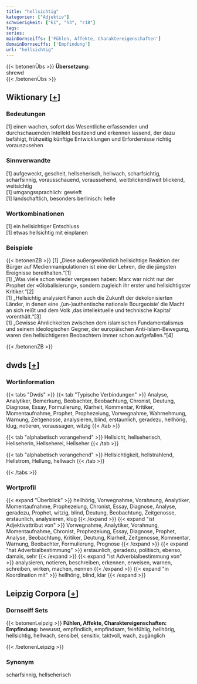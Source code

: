 ```yaml
---
title: "hellsichtig"
kategorien: ["Adjektiv"]
schwierigkeit: ["k1", "h3", "r18"]
tags:
series:
mainDornseiffs: ['Fühlen, Affekte, Charaktereigenschaften']
domainDornseiffs: ['Empfindung']
url: "hellsichtig"
---
```


{{< betonenÜbs >}}
**Übersetzung:**  
shrewd  
{{< /betonenÜbs >}}

## Wiktionary [[+](https://de.wiktionary.org/wiki/hellsichtig)]

### Bedeutungen
[1] einen wachen, sofort das Wesentliche erfassenden und durchschauenden Intellekt besitzend und erkennen lassend, der dazu befähigt, frühzeitig künftige Entwicklungen und Erfordernisse richtig vorauszusehen  

### Sinnverwandte
[1] aufgeweckt, gescheit, hellseherisch, hellwach, scharfsichtig, scharfsinnig, vorausschauend, voraussehend, weitblickend/weit blickend, weitsichtig  
[1] umgangssprachlich: gewieft  
[1] landschaftlich, besonders berlinisch: helle  

### Wortkombinationen
[1] ein hellsichtiger Entschluss  
[1] etwas hellsichtig mit einplanen  

### Beispiele
{{< betonenZB >}}
[1] „Diese außergewöhnlich hellsichtige Reaktion der Bürger auf Medienmanipulationen ist eine der Lehren, die die jüngsten Ereignisse bereithalten.“[1]  
[1] „Was viele schon wieder vergessen haben: Marx war nicht nur der Prophet der «Globalisierung», sondern zugleich ihr erster und hellsichtigster Kritiker.“[2]  
[1] „Hellsichtig analysiert Fanon auch die Zukunft der dekolonisierten Länder, in denen eine ‚(un-)authentische nationale Bourgeoisie‘ die Macht an sich reißt und dem Volk ‚das intellektuelle und technische Kapital‘ vorenthält.“[3]  
[1] „Gewisse Ähnlichkeiten zwischen dem islamischen Fundamentalismus und seinem ideologischen Gegner, der europäischen Anti-Islam-Bewegung, waren den hellsichtigeren Beobachtern immer schon aufgefallen.“[4]  

{{< /betonenZB >}}


## dwds [[+](https://www.dwds.de/wb/hellsichtig)]

### Wortinformation
{{< tabs "Dwds" >}}
{{< tab "Typische Verbindungen" >}}
Analyse, Analytiker, Bemerkung, Beobachter, Beobachtung, Chronist, Deutung, Diagnose, Essay, Formulierung, Klarheit, Kommentar, Kritiker, Momentaufnahme, Prophet, Prophezeiung, Vorwegnahme, Wahrnehmung, Warnung, Zeitgenosse, analysieren, blind, erstaunlich, geradezu, hellhörig, klug, notieren, voraussagen, witzig
{{< /tab >}}

{{< tab "alphabetisch vorangehend" >}}
Hellsicht, hellseherisch, Hellseherin, Hellseherei, Hellseher
{{< /tab >}}

{{< tab "alphabetisch vorangehend" >}}
Hellsichtigkeit, hellstrahlend, Hellstrom, Hellung, hellwach
{{< /tab >}}

{{< /tabs >}}

### Wortprofil
{{< expand "Überblick" >}} hellhörig, Vorwegnahme, Vorahnung, Analytiker, Momentaufnahme, Prophezeiung, Chronist, Essay, Diagnose, Analyse, geradezu, Prophet, witzig, blind, Deutung, Beobachtung, Zeitgenosse, erstaunlich, analysieren, klug {{< /expand >}}
{{< expand "ist Adjektivattribut von" >}} Vorwegnahme, Analytiker, Vorahnung, Momentaufnahme, Chronist, Prophezeiung, Essay, Diagnose, Prophet, Analyse, Beobachtung, Kritiker, Deutung, Klarheit, Zeitgenosse, Kommentar, Warnung, Beobachter, Formulierung, Prognose {{< /expand >}}
{{< expand "hat Adverbialbestimmung" >}} erstaunlich, geradezu, politisch, ebenso, damals, sehr {{< /expand >}}
{{< expand "ist Adverbialbestimmung von" >}} analysieren, notieren, beschreiben, erkennen, erweisen, warnen, schreiben, wirken, machen, nennen {{< /expand >}}
{{< expand "in Koordination mit" >}} hellhörig, blind, klar {{< /expand >}}

## Leipzig Corpora [[+](https://corpora.uni-leipzig.de/en/res?word=hellsichtig&corpusId=deu_newscrawl-public_2018)]

### Dornseiff Sets
{{< betonenLeipzig >}}
**Fühlen, Affekte, Charaktereigenschaften:**  
**Empfindung:** bewusst, empfindlich, empfindsam, feinfühlig, hellhörig, hellsichtig, hellwach, sensibel, sensitiv, taktvoll, wach, zugänglich  

{{< /betonenLeipzig >}}

### Synonym
scharfsinnig, hellseherisch

